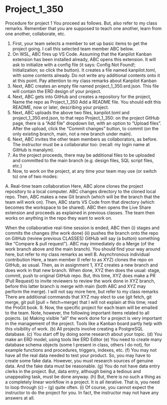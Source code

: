 # Project_1_350
Procedure for project 1
You proceed as follows. But, also refer to my class remarks. Remember that you are
supposed to teach one another, learn from one another, collaborate, etc.
1. First, your team selects a member to set up basic items to get the project going.
I call this selected team member ABC below.
2. On WSL, ABC fires up VS Code. Assuming that the Kanpilot Kanban extension
has been installed already, ABC opens this extension. It will ask to initialize with a
config file (it says: Config Not Found!; Initialization; so click the button).
It creates a file named kanpilot.toml, with some contents already. Do not write any
additional contents onto it at this point.
Pay attention to my class remarks about Kanpilot Kanban
3. Next, ABC creates an empty file named project_1_350.erd.json.
This file will contain the ERD design of your project.
4. Next, ABC gets into GitHub and creates a repository for the project, Name the repo as
Project_1_350
Add a README file. You should edit this README, now or later, describing your
project.
5. Next, ABC uploads the above two files, kanpilot.toml and project_1_350.erd.json, to
that repo Project_1_350: on the project GitHub page, there is a “Add file” dropdown
list, with an option to “Upload files”.
After the upload, click the “Commit changes” button, to commit (on the only existing
branch, main, not a new branch under main).
6. Next, ABC invites the other team members as collaborators, as before.
The instructor must be a collaborator too:
(recall: my login name at GitHub is manalym).
7. As the project proceeds, there may be additional files to be uploaded and committed to
the main branch (e.g. design files, SQL script files, etc.)
8. Now, to work on the project, at any time your team may use (or switch to) one of two
modes:

A. Real-time team collaboration
Here, ABC alone clones the project repository to a local computer. ABC changes
directory to the cloned local repo. Then, ABC makes a new Git branch (which will
be the branch that the team will work on). Then, ABC starts VS Code from that
directory (which becomes the workspace to be shared). ABC then opens the Live
Share extension and proceeds as explained in previous classes.
The team then works on anything in the repo they want to work on.

When the collaborative real-time session is ended, ABC then
(i) stages and commits the changes (the work done)
(ii) pushes the branch onto the repo on GitHub (review previous CLASSES)
GitHub will say (a button) something like “Compare & pull request”). ABC
may immediately do a Merge (of the work branch above and the main branch).
You should find your way around here, but
refer to my class remarks as well
B. Asynchronous individual contribution
Here, a team member (I refer to as XYZ) clones the repo on GitHub, as usual.
Then, as in assignment 1, XYZ creates a new branch and does work in that new
branch.
When done, XYZ then does the usual: stage, commit, push to original GitHub
repo. But, this time, XYZ does make a PR (Pull Request) to invite reviewers
to review the work done in XYZ branch, before this latter branch is merge with
main (both ABC and XYZ may perform the merge). I will not say more here, but
refer to my class remarks
There are additional commands that XYZ may elect to use (git fetch, git merge,
git pull [pull = fetch+merge) that I will not explain at this time; read the ProGit
book.
9. Now, the specific project for each team will be emailed to the team. Note, however, the
following important items related to all pojects.
(a) Making visible “all” the work done for a project is very important in the
management of the project. Tools like a Kanban board partly help with this
visibility of work.
(b) All projects involve creating a PostgreSQL database.
(c) You start off by doing some research about your topic.
(d) You make an ERD model, using tools like ERD Editor
(e) You need to create many database schema objects (some I present in class, others
I do not), for example functions and procedures, triggers, indexes, etc.
(f) You may not have all the real data needed to test your product. So, you may have
to create some fake data. However, you must research sources of genuine data.
And the fake data must be reasonable.
(g) You do not have data entry clerks in the project. But, data entry, although being
a tedious and unappealing task, must be done anyway.
(h) But, there is no such a thing as a completely linear workflow in a project.
It is all iterative. That is, you need to loop through (c) – (g) quite often.
(i) Of course, you cannot expect the instructor to do the project for you.
In fact, the instructor may not have any answers at all.

